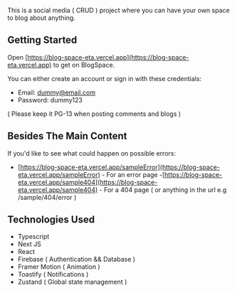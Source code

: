 This is a social media ( CRUD ) project where you can have your own space to blog about anything.

## Getting Started

Open [https://blog-space-eta.vercel.app](https://blog-space-eta.vercel.app) to get on BlogSpace.

You can either create an account or sign in with these credentials: 

- Email:        dummy@email.com
- Password:     dummy123

( Please keep it PG-13 when posting comments and blogs )

## Besides The Main Content

If you'd like to see what could happen on possible errors:

- [https://blog-space-eta.vercel.app/sampleError](https://blog-space-eta.vercel.app/sampleError) - For an error page
-[https://blog-space-eta.vercel.app/sample404](https://blog-space-eta.vercel.app/sample404) - For a 404 page ( or anything in the url e.g /sample/404/error )


## Technologies Used

- Typescript        
- Next JS           
- React             
- Firebase          ( Authentication && Database )
- Framer Motion     ( Animation )
- Toastify          ( Notifications )
- Zustand           ( Global state management )
